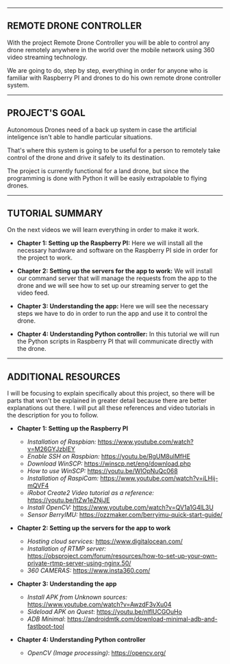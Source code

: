 ----------------
REMOTE DRONE CONTROLLER
----------------

With the project Remote Drone Controller you will be able to control any drone remotely anywhere in the world over the mobile network using 360 video streaming technology. 

We are going to do, step by step, everything in order for anyone who is familiar with Raspberry PI and drones to do his own remote drone controller system.

----------------
PROJECT'S GOAL
----------------

Autonomous Drones need of a back up system in case the artificial inteligence isn't able to handle particular situations. 

That's where this system is going to be useful for a person to remotely take control of the drone and drive it safely to its destination.

The project is currently functional for a land drone, but since the programming is done with Python it will be easily extrapolable to flying drones.

------------------
TUTORIAL SUMMARY
------------------

On the next videos we will learn everything in order to make it work.

* **Chapter 1: Setting up the Raspberry PI:** Here we will install all the necessary hardware and software on the Raspberry PI side in order for the project to work.

* **Chapter 2: Setting up the servers for the app to work:** We will install our command server that will manage the requests from the app to the drone and we will see how to set up our streaming server to get the video feed.
	
* **Chapter 3: Understanding the app:** Here we will see the necessary steps we have to do in order to run the app and use it to control the drone.

* **Chapter 4: Understanding Python controller:** In this tutorial we will run the Python scripts in Raspberry PI that will communicate directly with the drone.

------------------
ADDITIONAL RESOURCES
------------------

I will be focusing to explain specifically about this project, so there will be parts that won't be explained in greater detail because there are better explanations out there. 
I will put all these references and video tutorials in the description for you to follow.

* **Chapter 1: Setting up the Raspberry PI**
	- *Installation of Raspbian:* https://www.youtube.com/watch?v=M26GYJzblEY
	- *Enable SSH on Raspbian:* https://youtu.be/RgUM8ulMfHE
	- *Download WinSCP:*	https://winscp.net/eng/download.php
	- *How to use WinSCP:* https://youtu.be/WIOpNuQc068
	- *Installation of RaspiCam:*	https://www.youtube.com/watch?v=iLHij-mQVF4
	- *iRobot Create2 Video tutorial as a reference:* https://youtu.be/ItZw1eZNjJE
	- *Install OpenCV:* https://www.youtube.com/watch?v=QV1a1G4lL3U
	- *Sensor BerryIMU:* https://ozzmaker.com/berryimu-quick-start-guide/

* **Chapter 2: Setting up the servers for the app to work**
	- *Hosting cloud services:* https://www.digitalocean.com/
	- *Installation of RTMP server:* https://obsproject.com/forum/resources/how-to-set-up-your-own-private-rtmp-server-using-nginx.50/
	- *360 CAMERAS:* https://www.insta360.com/
	

* **Chapter 3: Understanding the app**
	- *Install APK from Unknown sources:* https://www.youtube.com/watch?v=AwzdF3vXu04
	- *Sideload APK on Quest*: https://youtu.be/nlflUCGOuHo
	- *ADB Minimal*: https://androidmtk.com/download-minimal-adb-and-fastboot-tool


* **Chapter 4: Understanding Python controller**
	- *OpenCV (Image processing)*:	https://opencv.org/

